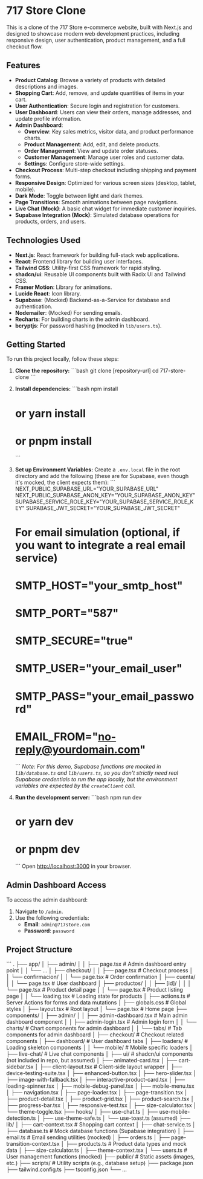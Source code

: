 # 717 Store Clone

This is a clone of the 717 Store e-commerce website, built with Next.js and designed to showcase modern web development practices, including responsive design, user authentication, product management, and a full checkout flow.

## Features

-   **Product Catalog**: Browse a variety of products with detailed descriptions and images.
-   **Shopping Cart**: Add, remove, and update quantities of items in your cart.
-   **User Authentication**: Secure login and registration for customers.
-   **User Dashboard**: Users can view their orders, manage addresses, and update profile information.
-   **Admin Dashboard**:
    -   **Overview**: Key sales metrics, visitor data, and product performance charts.
    -   **Product Management**: Add, edit, and delete products.
    -   **Order Management**: View and update order statuses.
    -   **Customer Management**: Manage user roles and customer data.
    -   **Settings**: Configure store-wide settings.
-   **Checkout Process**: Multi-step checkout including shipping and payment forms.
-   **Responsive Design**: Optimized for various screen sizes (desktop, tablet, mobile).
-   **Dark Mode**: Toggle between light and dark themes.
-   **Page Transitions**: Smooth animations between page navigations.
-   **Live Chat (Mock)**: A basic chat widget for immediate customer inquiries.
-   **Supabase Integration (Mock)**: Simulated database operations for products, orders, and users.

## Technologies Used

-   **Next.js**: React framework for building full-stack web applications.
-   **React**: Frontend library for building user interfaces.
-   **Tailwind CSS**: Utility-first CSS framework for rapid styling.
-   **shadcn/ui**: Reusable UI components built with Radix UI and Tailwind CSS.
-   **Framer Motion**: Library for animations.
-   **Lucide React**: Icon library.
-   **Supabase**: (Mocked) Backend-as-a-Service for database and authentication.
-   **Nodemailer**: (Mocked) For sending emails.
-   **Recharts**: For building charts in the admin dashboard.
-   **bcryptjs**: For password hashing (mocked in `lib/users.ts`).

## Getting Started

To run this project locally, follow these steps:

1.  **Clone the repository:**
    \`\`\`bash
    git clone [repository-url]
    cd 717-store-clone
    \`\`\`
2.  **Install dependencies:**
    \`\`\`bash
    npm install
    # or yarn install
    # or pnpm install
    \`\`\`
3.  **Set up Environment Variables:**
    Create a `.env.local` file in the root directory and add the following (these are for Supabase, even though it's mocked, the client expects them):
    \`\`\`
    NEXT_PUBLIC_SUPABASE_URL="YOUR_SUPABASE_URL"
    NEXT_PUBLIC_SUPABASE_ANON_KEY="YOUR_SUPABASE_ANON_KEY"
    SUPABASE_SERVICE_ROLE_KEY="YOUR_SUPABASE_SERVICE_ROLE_KEY"
    SUPABASE_JWT_SECRET="YOUR_SUPABASE_JWT_SECRET"

    # For email simulation (optional, if you want to integrate a real email service)
    # SMTP_HOST="your_smtp_host"
    # SMTP_PORT="587"
    # SMTP_SECURE="true"
    # SMTP_USER="your_email_user"
    # SMTP_PASS="your_email_password"
    # EMAIL_FROM="no-reply@yourdomain.com"
    \`\`\`
    *Note: For this demo, Supabase functions are mocked in `lib/database.ts` and `lib/users.ts`, so you don't strictly need real Supabase credentials to run the app locally, but the environment variables are expected by the `createClient` call.*

4.  **Run the development server:**
    \`\`\`bash
    npm run dev
    # or yarn dev
    # or pnpm dev
    \`\`\`
    Open [http://localhost:3000](http://localhost:3000) in your browser.

## Admin Dashboard Access

To access the admin dashboard:

1.  Navigate to `/admin`.
2.  Use the following credentials:
    -   **Email**: `admin@717store.com`
    -   **Password**: `password`

## Project Structure

\`\`\`
.
├── app/
│   ├── admin/
│   │   ├── page.tsx         # Admin dashboard entry point
│   │   └── ...
│   ├── checkout/
│   │   ├── page.tsx         # Checkout process
│   │   └── confirmacion/
│   │       └── page.tsx     # Order confirmation
│   ├── cuenta/
│   │   └── page.tsx         # User dashboard
│   ├── productos/
│   │   ├── [id]/
│   │   │   └── page.tsx     # Product detail page
│   │   └── page.tsx         # Product listing page
│   │   └── loading.tsx      # Loading state for products
│   ├── actions.ts           # Server Actions for forms and data mutations
│   ├── globals.css          # Global styles
│   ├── layout.tsx           # Root layout
│   └── page.tsx             # Home page
├── components/
│   ├── admin/
│   │   ├── admin-dashboard.tsx # Main admin dashboard component
│   │   ├── admin-login.tsx     # Admin login form
│   │   └── charts/             # Chart components for admin dashboard
│   │   └── tabs/               # Tab components for admin dashboard
│   ├── checkout/               # Checkout related components
│   ├── dashboard/              # User dashboard tabs
│   ├── loaders/                # Loading skeleton components
│   │   └── mobile/             # Mobile specific loaders
│   ├── live-chat/              # Live chat components
│   ├── ui/                     # shadcn/ui components (not included in repo, but assumed)
│   ├── animated-card.tsx
│   ├── cart-sidebar.tsx
│   ├── client-layout.tsx       # Client-side layout wrapper
│   ├── device-testing-suite.tsx
│   ├── enhanced-button.tsx
│   ├── hero-slider.tsx
│   ├── image-with-fallback.tsx
│   ├── interactive-product-card.tsx
│   ├── loading-spinner.tsx
│   ├── mobile-debug-panel.tsx
│   ├── mobile-menu.tsx
│   ├── navigation.tsx
│   ├── page-loader.tsx
│   ├── page-transition.tsx
│   ├── product-detail.tsx
│   ├── product-grid.tsx
│   ├── product-search.tsx
│   ├── progress-bar.tsx
│   ├── responsive-test.tsx
│   ├── size-calculator.tsx
│   └── theme-toggle.tsx
├── hooks/
│   ├── use-chat.ts
│   ├── use-mobile-detection.ts
│   ├── use-theme-safe.ts
│   └── use-toast.ts (assumed)
├── lib/
│   ├── cart-context.tsx        # Shopping cart context
│   ├── chat-service.ts
│   ├── database.ts             # Mock database functions (Supabase integration)
│   ├── email.ts                # Email sending utilities (mocked)
│   ├── orders.ts
│   ├── page-transition-context.tsx
│   ├── products.ts             # Product data types and mock data
│   ├── size-calculator.ts
│   ├── theme-context.tsx
│   └── users.ts                # User management functions (mocked)
├── public/                     # Static assets (images, etc.)
├── scripts/                    # Utility scripts (e.g., database setup)
├── package.json
├── tailwind.config.ts
├── tsconfig.json
└── ...
